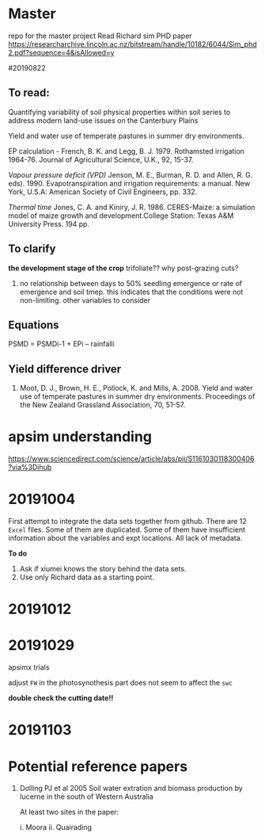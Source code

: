 # Master
repo for the master project
Read Richard sim PHD paper https://researcharchive.lincoln.ac.nz/bitstream/handle/10182/6044/Sim_phd2.pdf?sequence=4&isAllowed=y


#20190822

## To read:
Quantifying variability of soil physical properties within soil series to address modern land-use issues on the Canterbury Plains

Yield and water use of temperate pastures in summer dry environments.


EP calculation  - French, B. K. and Legg, B. J. 1979. Rothamsted irrigation 1964-76. Journal of Agricultural Science, U.K., 92, 15-37.

_Vapour pressure deficit (VPD)_  Jenson, M. E., Burman, R. D. and Allen, R. G. eds). 1990. Evapotranspiration and irrigation requirements: a manual. New York, U.S.A: American Society of Civil Engineers, pp. 332.


_Thermal time_ 
Jones, C. A. and Kiniry, J. R. 1986. CERES-Maize: a simulation model of maize growth and development.College Station: Texas A&M University Press. 194 pp.


## To clarify

**the development stage of the crop**
trifoliate??
why post-grazing cuts?

1. no relationship between days to 50% seedling emergence or rate of emergence and soil tmep. this indicates that the conditions were not non-limiting. other variables to consider 

## Equations

PSMD = PSMDi-1 + EPi – rainfalli

## Yield difference driver

1. Moot, D. J., Brown, H. E., Pollock, K. and Mills, A. 2008. Yield and water use of
temperate pastures in summer dry environments. Proceedings of the New
Zealand Grassland Association, 70, 51-57.



# apsim understanding 

https://www.sciencedirect.com/science/article/abs/pii/S1161030118300406?via%3Dihub


# 20191004

First attempt to integrate the data sets together from github. 
There are 12 `Excel` files. 
Some of them are duplicated. 
Some of them have insufficient information about the variables and expt locations.
All lack of metadata. 

**To do**

1. Ask if xiumei knows the story behind the data sets.
2. Use only Richard data as a starting point. 

# 20191012



# 20191029

apsimx trials

adjust `FW` in the photosynothesis part does not seem to affect the `swc`

**double check the cutting date!!**

# 20191103



# Potential reference papers

1. Dolling PJ et al 2005 Soil water extration and biomass production by lucerne in the south of Western Australia

   At least two sites in the paper: 

	i. Moora
	ii. Quairading
